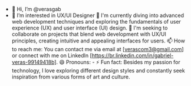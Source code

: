 - 👋 Hi, I’m @verasgab
- 👀 I’m interested in UX/UI Designer
🌱 I'm currently diving into advanced web development techniques and exploring the fundamentals of user experience (UX) and user interface (UI) design.
💞️ I'm seeking to collaborate on projects that blend web development with UX/UI principles, creating intuitive and appealing interfaces for users.
📫 How to reach me: You can contact me via email at [verascom3@gmail.com] or connect with me on LinkedIn [https://br.linkedin.com/in/gabriel-veras-99149418b].
😄 Pronouns: -
⚡ Fun fact: Besides my passion for technology, I love exploring different design styles and constantly seek inspiration from various forms of art and culture.
<!---
verasgab/verasgab is a ✨ special ✨ repository because its `README.md` (this file) appears on your GitHub profile.
You can click the Preview link to take a look at your changes.
--->
